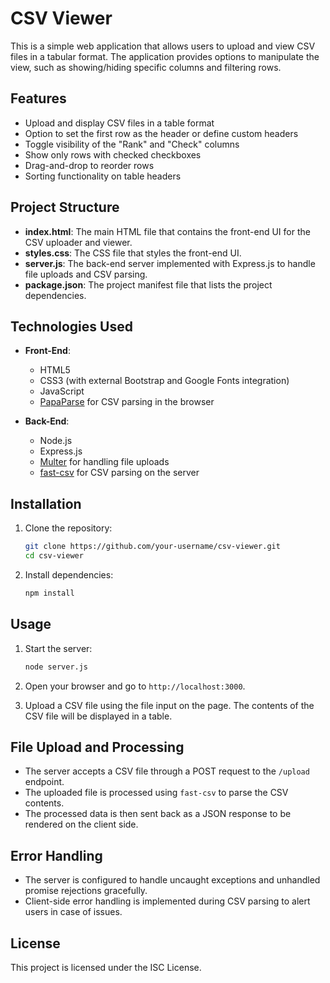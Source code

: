 # CSV Viewer

This is a simple web application that allows users to upload and view CSV files in a tabular format. The application provides options to manipulate the view, such as showing/hiding specific columns and filtering rows.

## Features

- Upload and display CSV files in a table format
- Option to set the first row as the header or define custom headers
- Toggle visibility of the "Rank" and "Check" columns
- Show only rows with checked checkboxes
- Drag-and-drop to reorder rows
- Sorting functionality on table headers

## Project Structure

- **index.html**: The main HTML file that contains the front-end UI for the CSV uploader and viewer.
- **styles.css**: The CSS file that styles the front-end UI.
- **server.js**: The back-end server implemented with Express.js to handle file uploads and CSV parsing.
- **package.json**: The project manifest file that lists the project dependencies.

## Technologies Used

- **Front-End**:
  - HTML5
  - CSS3 (with external Bootstrap and Google Fonts integration)
  - JavaScript
  - [PapaParse](https://www.papaparse.com/) for CSV parsing in the browser

- **Back-End**:
  - Node.js
  - Express.js
  - [Multer](https://www.npmjs.com/package/multer) for handling file uploads
  - [fast-csv](https://c2fo.github.io/fast-csv/) for CSV parsing on the server

## Installation

1. Clone the repository:

   ```bash
   git clone https://github.com/your-username/csv-viewer.git
   cd csv-viewer
   ```

2. Install dependencies:

   ```bash
   npm install
   ```

## Usage

1. Start the server:

   ```bash
   node server.js
   ```

2. Open your browser and go to `http://localhost:3000`.

3. Upload a CSV file using the file input on the page. The contents of the CSV file will be displayed in a table.

## File Upload and Processing

- The server accepts a CSV file through a POST request to the `/upload` endpoint. 
- The uploaded file is processed using `fast-csv` to parse the CSV contents.
- The processed data is then sent back as a JSON response to be rendered on the client side.

## Error Handling

- The server is configured to handle uncaught exceptions and unhandled promise rejections gracefully.
- Client-side error handling is implemented during CSV parsing to alert users in case of issues.

## License

This project is licensed under the ISC License.
